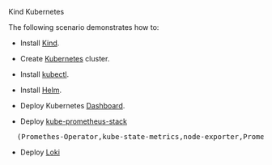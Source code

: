 Kind Kubernetes

The following scenario demonstrates how to:


- Install [Kind](https://kind.sigs.k8s.io/docs/user/quick-start/).

- Create [Kubernetes](https://kubernetes.io/)  cluster.

- Install [kubectl](https://kubernetes.io/docs/tasks/tools/install-kubectl/).

- Install [Helm](https://helm.sh/docs/intro/install/).

- Deploy Kubernetes [Dashboard](https://helm.sh/docs/intro/install/).

- Deploy [kube-prometheus-stack](https://github.com/prometheus-community/helm-charts/tree/main/charts/kube-prometheus-stack)
 <pre class="file">
  (Promethes-Operator,kube-state-metrics,node-exporter,Prometheus,Grafana,Alertmanager)
</pre>

- Deploy [Loki](https://grafana.com/oss/loki/)


